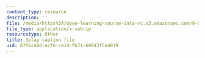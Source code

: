 ```yaml
---
content_type: resource
description: ''
file: /media/https%3A/open-learning-course-data-rc.s3.amazonaws.com/9-00sc-introduction-to-psychology-fall-2011/87f6ca0dacf6ca1df67160943f5a4819_QvK6YdFKMY8.srt
file_type: application/x-subrip
resourcetype: Other
title: 3play caption file
uid: 87f6ca0d-acf6-ca1d-f671-60943f5a4819
---
```

